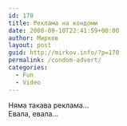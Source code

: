 ```yaml
---
id: 170
title: Реклама на кондоми
date: 2008-09-10T22:41:59+00:00
author: Мирков
layout: post
guid: http://mirkov.info/?p=170
permalink: /condom-advert/
categories:
  - Fun
  - Video
---
```

Няма такава реклама&#8230;  
Евала, евала&#8230;